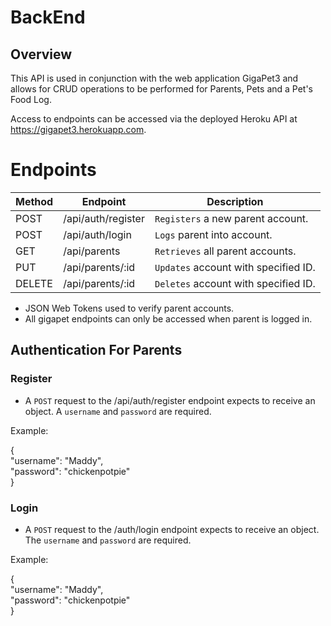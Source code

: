 # BackEnd

## Overview
This API is used in conjunction with the web application GigaPet3 and allows for CRUD operations to be performed for Parents, Pets and a Pet's Food Log.

Access to endpoints can be accessed via the deployed Heroku API at https://gigapet3.herokuapp.com.


# Endpoints

| Method | Endpoint      | Description                                                                                                                                                                                                                                                            |
| ------ | ------------- | ---------------------------------------------------------------------------------------------------------------------------------------------------------------------------------------------------------------------------------------------------------------------- |
| POST   | /api/auth/register | `Registers` a new parent account.  
| POST   | /api/auth/login    | `Logs` parent into account. |
| GET    | /api/parents    | `Retrieves` all parent accounts. |
| PUT    | /api/parents/:id    | `Updates` account with specified ID. |
| DELETE    | /api/parents/:id    | `Deletes` account with specified ID. |

* JSON Web Tokens used to verify parent accounts.
* All gigapet endpoints can only be accessed when parent is logged in.

## Authentication For Parents

### Register

* A `POST` request to the /api/auth/register endpoint expects to receive an object. A `username` and `password` are required. 

Example:

{ \
	"username": "Maddy", \
	"password": "chickenpotpie" \
}

### Login

* A `POST` request to the /auth/login endpoint expects to receive an object. The `username` and `password` are required.

Example:

{ \
	"username": "Maddy", \
	"password": "chickenpotpie" \
}



